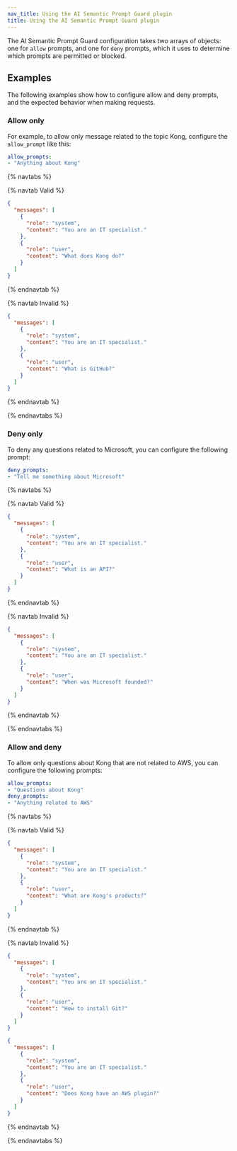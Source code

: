 ```yaml
---
nav_title: Using the AI Semantic Prompt Guard plugin
title: Using the AI Semantic Prompt Guard plugin
---
```


The AI Semantic Prompt Guard configuration takes two arrays of objects: one for `allow` prompts, and
one for `deny` prompts, which it uses to determine which prompts are permitted or blocked.

## Examples

The following examples show how to configure allow and deny prompts, and the expected behavior when making requests.

### Allow only

For example, to allow only message related to the topic Kong, configure the `allow_prompt` like this:

```yaml
allow_prompts:
- "Anything about Kong"
```

{% navtabs %}

{% navtab Valid %}
```json
{
  "messages": [
    {
      "role": "system",
      "content": "You are an IT specialist."
    },
    {
      "role": "user",
      "content": "What does Kong do?"
    }
  ]
}
```
{% endnavtab %}

{% navtab Invalid %}
```json
{
  "messages": [
    {
      "role": "system",
      "content": "You are an IT specialist."
    },
    {
      "role": "user",
      "content": "What is GitHub?"
    }
  ]
}
```
{% endnavtab %}

{% endnavtabs %}

### Deny only

To deny any questions related to Microsoft, you can configure the following prompt:

```yaml
deny_prompts:
- "Tell me something about Microsoft"
```

{% navtabs %}

{% navtab Valid %}
```json
{
  "messages": [
    {
      "role": "system",
      "content": "You are an IT specialist."
    },
    {
      "role": "user",
      "content": "What is an API?"
    }
  ]
}
```
{% endnavtab %}

{% navtab Invalid %}
```json
{
  "messages": [
    {
      "role": "system",
      "content": "You are an IT specialist."
    },
    {
      "role": "user",
      "content": "When was Microsoft founded?"
    }
  ]
}
```
{% endnavtab %}

{% endnavtabs %}

### Allow and deny

To allow only questions about Kong that are not related to AWS, you can configure the following prompts:

```yaml
allow_prompts:
- "Questions about Kong"
deny_prompts:
- "Anything related to AWS"
```

{% navtabs %}

{% navtab Valid %}
```json
{
  "messages": [
    {
      "role": "system",
      "content": "You are an IT specialist."
    },
    {
      "role": "user",
      "content": "What are Kong's products?"
    }
  ]
}
```
{% endnavtab %}

{% navtab Invalid %}
```json
{
  "messages": [
    {
      "role": "system",
      "content": "You are an IT specialist."
    },
    {
      "role": "user",
      "content": "How to install Git?"
    }
  ]
}
```

```json
{
  "messages": [
    {
      "role": "system",
      "content": "You are an IT specialist."
    },
    {
      "role": "user",
      "content": "Does Kong have an AWS plugin?"
    }
  ]
}
```
{% endnavtab %}

{% endnavtabs %}